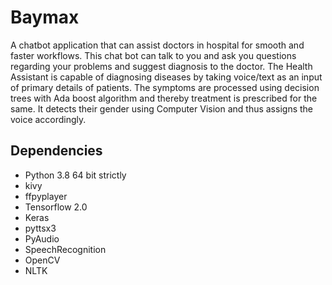 # Baymax
A chatbot application that can assist doctors in hospital for smooth and faster workflows. This chat bot can talk to you and ask you questions regarding your problems and suggest diagnosis to the doctor.
The Health Assistant is capable of diagnosing diseases by taking voice/text as an input of primary details of patients. The symptoms are processed using decision trees with Ada boost algorithm and thereby treatment is prescribed for the same. It detects their gender using Computer Vision and thus assigns the voice accordingly.

## Dependencies
- Python 3.8 64 bit strictly
- kivy
- ffpyplayer
- Tensorflow 2.0
- Keras
- pyttsx3
- PyAudio
- SpeechRecognition
- OpenCV
- NLTK
